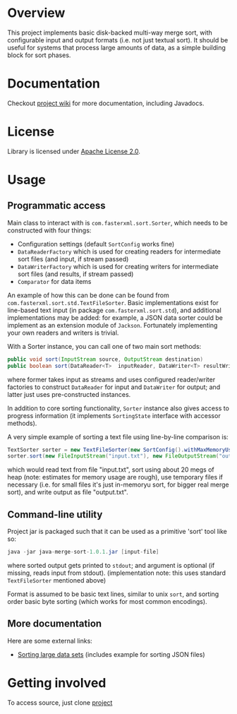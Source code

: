 # Overview

This project implements basic disk-backed multi-way merge sort, with configurable input and output formats (i.e. not just textual sort).
It should be useful for systems that process large amounts of data, as a simple building block for sort phases.

# Documentation 

Checkout [project wiki](https://github.com/cowtowncoder/java-merge-sort/wiki) for more documentation, including Javadocs.

# License

Library is licensed under [Apache License 2.0](http://www.apache.org/licenses/LICENSE-2.0.txt).

# Usage

## Programmatic access

Main class to interact with is `com.fasterxml.sort.Sorter`, which needs to be constructed with four things:

* Configuration settings (default `SortConfig` works fine)
* `DataReaderFactory` which is used for creating readers for intermediate sort files (and input, if stream passed)
* `DataWriterFactory` which is used for creating writers for intermediate sort files (and results, if stream passed)
* `Comparator` for data items

An example of how this can be done can be found from `com.fasterxml.sort.std.TextFileSorter`.
Basic implementations exist for line-based text input (in package `com.fasterxml.sort.std`), and additional implementations may be added: for example, a JSON data sorter could be implement as an extension module of `Jackson`.
Fortunately implementing your own readers and writers is trivial.

With a Sorter instance, you can call one of two main sort methods:

```java
public void sort(InputStream source, OutputStream destination)
public boolean sort(DataReader<T>  inputReader, DataWriter<T> resultWriter)
```

where former takes input as streams and uses configured reader/writer factories to construct `DataReader` for input and `DataWriter` for output; and latter just uses pre-constructed instances.

In addition to core sorting functionality, `Sorter` instance also gives access to progress information (it implements `SortingState` interface with accessor methods).

A very simple example of sorting a text file using line-by-line comparison is:

```java
TextSorter sorter = new TextFileSorter(new SortConfig().withMaxMemoryUsage(20 * 1000 * 1000));
sorter.sort(new FileInputStream("input.txt"), new FileOutputStream("output.txt"));
```

which would read text from file "input.txt", sort using about 20 megs of heap (note: estimates for memory usage are rough), use temporary files if necessary (i.e. for small files it's just in-memoryu sort, for bigger real merge sort), and write output as file "output.txt".

## Command-line utility

Project jar is packaged such that it can be used as a primitive 'sort' tool like so:

```java
java -jar java-merge-sort-1.0.1.jar [input-file]
```

where sorted output gets printed to `stdout`; and argument is optional (if missing, reads input from stdout).
(implementation note: this uses standard `TextFileSorter` mentioned above)

Format is assumed to be basic text lines, similar to unix `sort`, and sorting order basic byte sorting (which works for most common encodings).

## More documentation

Here are some external links:

* [Sorting large data sets](http://www.cowtowncoder.com/blog/archives/2011/12/entry_465.html) (includes example for sorting JSON files)

# Getting involved

To access source, just clone [project](https://github.com/cowtowncoder/java-merge-sort)

